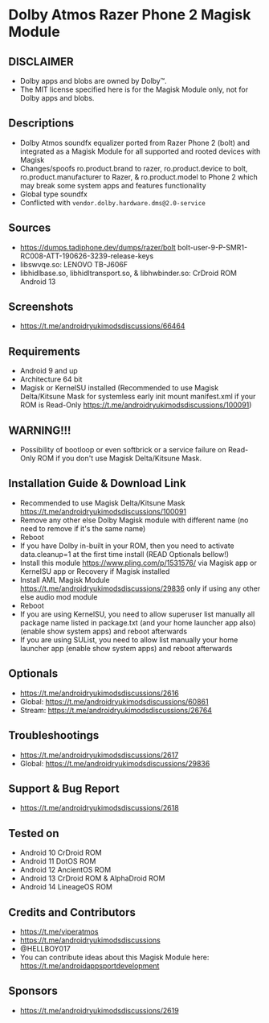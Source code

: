 # Dolby Atmos Razer Phone 2 Magisk Module

## DISCLAIMER
- Dolby apps and blobs are owned by Dolby™.
- The MIT license specified here is for the Magisk Module only, not for Dolby apps and blobs.

## Descriptions
- Dolby Atmos soundfx equalizer ported from Razer Phone 2 (bolt) and integrated as a Magisk Module for all supported and rooted devices with Magisk
- Changes/spoofs ro.product.brand to razer, ro.product.device to bolt, ro.product.manufacturer to Razer, & ro.product.model to Phone 2 which may break some system apps and features functionality
- Global type soundfx
- Conflicted with `vendor.dolby.hardware.dms@2.0-service`

## Sources
- https://dumps.tadiphone.dev/dumps/razer/bolt bolt-user-9-P-SMR1-RC008-ATT-190626-3239-release-keys
- libswvqe.so: LENOVO TB-J606F
- libhidlbase.so, libhidltransport.so, & libhwbinder.so: CrDroid ROM Android 13

## Screenshots
- https://t.me/androidryukimodsdiscussions/66464

## Requirements
- Android 9 and up
- Architecture 64 bit
- Magisk or KernelSU installed (Recommended to use Magisk Delta/Kitsune Mask for systemless early init mount manifest.xml if your ROM is Read-Only https://t.me/androidryukimodsdiscussions/100091)

## WARNING!!!
- Possibility of bootloop or even softbrick or a service failure on Read-Only ROM if you don't use Magisk Delta/Kitsune Mask.

## Installation Guide & Download Link
- Recommended to use Magisk Delta/Kitsune Mask https://t.me/androidryukimodsdiscussions/100091
- Remove any other else Dolby Magisk module with different name (no need to remove if it's the same name)
- Reboot
- If you have Dolby in-built in your ROM, then you need to activate data.cleanup=1 at the first time install (READ Optionals bellow!)
- Install this module https://www.pling.com/p/1531576/ via Magisk app or KernelSU app or Recovery if Magisk installed
- Install AML Magisk Module https://t.me/androidryukimodsdiscussions/29836 only if using any other else audio mod module
- Reboot
- If you are using KernelSU, you need to allow superuser list manually all package name listed in package.txt (and your home launcher app also) (enable show system apps) and reboot afterwards
- If you are using SUList, you need to allow list manually your home launcher app (enable show system apps) and reboot afterwards

## Optionals
- https://t.me/androidryukimodsdiscussions/2616
- Global: https://t.me/androidryukimodsdiscussions/60861
- Stream: https://t.me/androidryukimodsdiscussions/26764

## Troubleshootings
- https://t.me/androidryukimodsdiscussions/2617
- Global: https://t.me/androidryukimodsdiscussions/29836

## Support & Bug Report
- https://t.me/androidryukimodsdiscussions/2618

## Tested on
- Android 10 CrDroid ROM
- Android 11 DotOS ROM
- Android 12 AncientOS ROM
- Android 13 CrDroid ROM & AlphaDroid ROM
- Android 14 LineageOS ROM

## Credits and Contributors
- https://t.me/viperatmos
- https://t.me/androidryukimodsdiscussions
- @HELLBOY017
- You can contribute ideas about this Magisk Module here: https://t.me/androidappsportdevelopment

## Sponsors
- https://t.me/androidryukimodsdiscussions/2619


